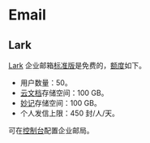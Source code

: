 # Email

## Lark

[Lark](https://www.larksuite.com) 企业邮箱[标准版](https://www.larksuite.com/hc/zh-CN/articles/360048487724)是免费的，[额度](https://www.larksuite.com/hc/zh-CN/articles/360048488497)如下。

- 用户数量：50。
- [云⽂档](https://www.larksuite.com/hc/zh-CN/articles/230210240259#tabs0|lineguid-1VUGs)存储空间：100 GB。
- [妙记](https://www.larksuite.com/hc/zh-CN/articles/360044794694)存储空间：100 GB。
- 个人发信上限：450 封/人/天。

可在[控制台](https://www.larksuite.com/admin)配置企业邮局。

